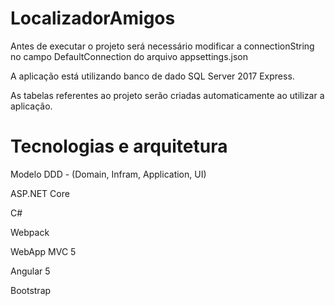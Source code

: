 # LocalizadorAmigos

Antes de executar o projeto será necessário modificar a connectionString no campo DefaultConnection do arquivo appsettings.json

A aplicação está utilizando banco de dado SQL Server 2017 Express.

As tabelas referentes ao projeto serão criadas automaticamente ao utilizar a aplicação.

# Tecnologias e arquitetura

Modelo DDD - (Domain, Infram, Application, UI)

ASP.NET Core

C#

Webpack

WebApp MVC 5

Angular 5

Bootstrap
